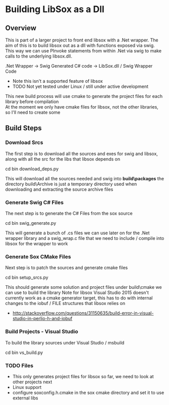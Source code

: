 # Building LibSox as a Dll

## Overview

This is part of a larger project to front end libsox with a .Net wrapper.
The aim of this is to build libsox out as a dll with functions exposed via swig.
This way we can use PInvoke statements from within .Net via swig to make calls to the underlying libsox.dll.

.Net Wrapper -> Swig Generated C# code -> LibSox.dll / Swig Wrapper Code

  * Note this isn't a supported feature of libsox
  * TODO Not yet tested under Linux / still under active development

This new build process will use cmake to generate the project files for each library before compilation <br />
At the moment we only have cmake files for libsox, not the other libraries, so I'll need to create some

## Build Steps

### Download Srcs

The first step is to download all the sources and exes for swig and libsox, along with all the src
for the libs that libsox depends on

  cd bin
  download_deps.py

This will download all the sources needed and swig into **build\packages**
the directory build\Archive is just a temporary directory used when downloading and extracting the source archive files

### Generate Swig C# Files

The next step is to generate the C# Files from the sox source

  cd bin
  swig_generate.py

This will generate a bunch of .cs files we can use later on for the .Net wrapper library
and a swig_wrap.c file that we need to include / compile into libsox for the wrapper to work

### Generate Sox CMake Files

Next step is to patch the sources and generate cmake files

  cd bin
  setup_srcs.py

This should generate some solution and project files under build\cmake we can use to build the library
Note for libsox Visual Studio 2015 doesn't currently work as a cmake generator target, this has to do with
internal changes to the iobuf / FILE structures that libsox relies on

 * http://stackoverflow.com/questions/31150635/build-error-in-visual-studio-in-perlio-h-and-iobuf

### Build Projects - Visual Studio

To build the library sources under Visual Studio / msbuild

  cd bin
  vs_build.py

### TODO Files

  * This only generates project files for libsox so far, we need to look at other projects next
  * Linux support
  * configure soxconfig.h.cmake in the sox cmake directory and set it to use external libs
